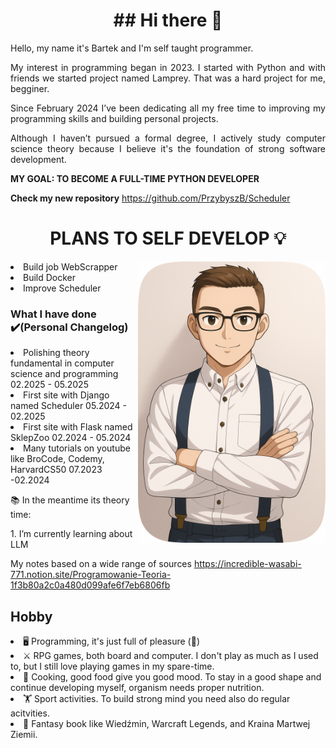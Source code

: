 <h1 id="header" align="center">## Hi there 👋</h1>
<p align="justify">Hello, my name it's Bartek and I'm self taught programmer.</p>
<p align="justify">My interest in programming began in 2023. I started with Python and with friends we started project named Lamprey. That was a hard project for me, begginer. </p>
<p align="justify">Since February 2024 I’ve been dedicating all my free time to improving my programming skills and building personal projects.</p>
<p align="justify">Although I haven’t pursued a formal degree, I actively study computer science theory because I believe it's the foundation of strong software development.</p>
<p align="justify"><b>MY GOAL: TO BECOME A FULL-TIME PYTHON DEVELOPER</b></p>


<b>Check my new repository</b>
https://github.com/PrzybyszB/Scheduler


<h1 align="center">PLANS TO SELF DEVELOP 💡</h1>
<img src="https://github.com/PrzybyszB/PrzybyszB/blob/main/Me1.png" align="right" width="300" alt="Your Image Description">
<li>Build job WebScrapper</li>
<li>Build Docker</li>
<li>Improve Scheduler</li>
<p></p>

<h3>What I have done ✔️(Personal Changelog)</h3>
<li>Polishing theory fundamental in computer science and programming 02.2025 - 05.2025</li>
<li>First site with Django named Scheduler 05.2024 - 02.2025</li> 
<li>First site with Flask named SklepZoo 02.2024 - 05.2024</li> 
<li>Many tutorials on youtube like BroCode, Codemy, HarvardCS50 07.2023 -02.2024</li> 
<p></p>
<p>📚 In the meantime its theory time:</p> 
<p>1. I’m currently learning about LLM</p> 

My notes based on a wide range of sources https://incredible-wasabi-771.notion.site/Programowanie-Teoria-1f3b80a2c0a480d099afe6f7eb6806fb

<h2>Hobby</h2>
<li>🖥️ Programming, it's just full of pleasure (🐛)</li>
<li>⚔️ RPG games, both board and computer. I don't play as much as I used to, but I still love playing games in my spare-time.</li>
<li>🔪 Cooking, good food give you good mood. To stay in a good shape and continue developing myself, organism needs proper nutrition.</li>
<li>🏋️ Sport activities. To build strong mind you need also do regular acitvities.</li>
<li>📖 Fantasy book like Wiedźmin, Warcraft Legends, and Kraina Martwej Ziemii.</li>



<!--
**PrzybyszB/PrzybyszB** is a ✨ _special_ ✨ repository because its `README.md` (this file) appears on your GitHub profile.

Here are some ideas to get you started:

- 🔭 I’m currently working on ...
- 🌱 I’m currently learning ...
- 👯 I’m looking to collaborate on ...
- 🤔 I’m looking for help with ...
- 💬 Ask me about ...
- 📫 How to reach me: ...
- 😄 Pronouns: ...
- ⚡ Fun fact: ...
-->
